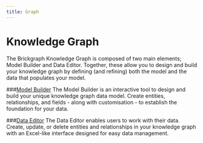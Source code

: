 ```yaml
---
title: Graph
---
```


# Knowledge Graph

The Brickgraph Knowledge Graph is composed of two main elements; Model Builder and Data Editor. Together, these allow you to design and build your knowledge graph by defining (and refining) both the model and the data that populates your model.

###[Model Builder](/features/graph/model-builder)
The Model Builder is an interactive tool to design and build your unique knowledge graph data model. Create entities, relationships, and fields - along with customisation - to establish the foundation for your data.

###[Data Editor](/features/graph/data)
The Data Editor enables users to work with their data. Create, update, or delete entities and relationships in your knowledge graph with an Excel-like interface designed for easy data management.
